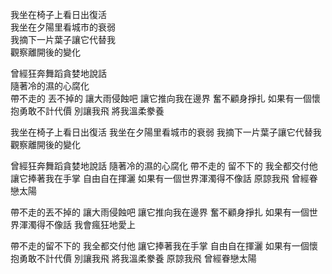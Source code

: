 
我坐在椅子上看日出復活  
我坐在夕陽里看城市的衰弱  
我摘下一片葉子讓它代替我  
觀察離開後的變化  

曾經狂奔舞蹈貪婪地說話  
隨著冷的濕的心腐化   
帶不走的 丟不掉的
讓大雨侵蝕吧
讓它推向我在邊界
奮不顧身掙扎
如果有一個懷抱勇敢不計代價
別讓我飛 將我溫柔豢養

我坐在椅子上看日出復活
我坐在夕陽里看城市的衰弱
我摘下一片葉子讓它代替我
觀察離開後的變化

曾經狂奔舞蹈貪婪地說話
隨著冷的濕的心腐化
帶不走的 留不下的
我全都交付他
讓它捧著我在手掌
自由自在揮灑
如果有一個世界渾濁得不像話
原諒我飛 曾經眷戀太陽

帶不走的丟不掉的
讓大雨侵蝕吧
讓它推向我在邊界
奮不顧身掙扎
如果有一個世界渾濁得不像話
我會瘋狂地愛上

帶不走的留不下的
我全都交付他
讓它捧著我在手掌
自由自在揮灑
如果有一個懷抱勇敢不計代價
別讓我飛 將我溫柔豢養
原諒我飛 曾經眷戀太陽
